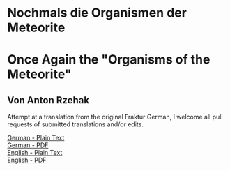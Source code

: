 # Nochmals die Organismen der Meteorite

# Once Again the "Organisms of the Meteorite"

## Von Anton Rzehak

Attempt at a translation from the original Fraktur German, I welcome all pull requests of submitted translations and/or edits.

[German - Plain Text](full-text-german.md)  
[German - PDF](https://cdn.solaranamnesis.com/DasAusland/1881/37/4/.pdf)  
[English - Plain Text](full-text-english.md)  
[English - PDF](https://cdn.solaranamnesis.com/DasAusland/1881/37/4/.pdf)  
